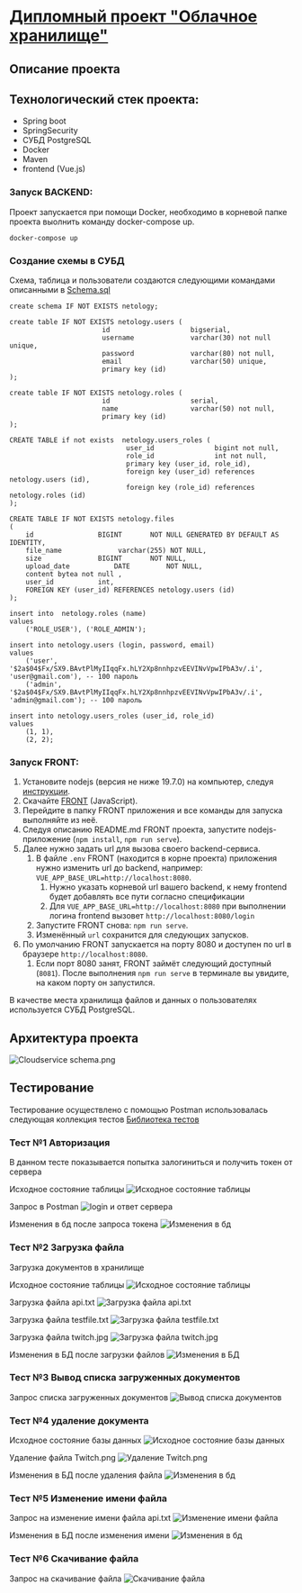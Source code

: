 # [Дипломный проект "Облачное хранилище"](https://github.com/netology-code/jd-homeworks/blob/master/diploma/cloudservice.md)


## Описание проекта

## Технологический стек проекта:
- Spring boot
- SpringSecurity
- СУБД PostgreSQL
- Docker
- Maven
- frontend (Vue.js)

### Запуск BACKEND:

Проект запускается при помощи Docker, необходимо в корневой папке проекта выолнить команду docker-compose up.
```shell
docker-compose up
```

### Создание схемы в СУБД

Схема, таблица и пользователи создаются следующими командами описанными в [Schema.sql](https://github.com/Sonic51888/DiplomCloudService/tree/main/src/main/resources/db)
```shell
create schema IF NOT EXISTS netology;

create table IF NOT EXISTS netology.users (
                       id                    bigserial,
                       username              varchar(30) not null unique,
                       password              varchar(80) not null,
                       email                 varchar(50) unique,
                       primary key (id)
);

create table IF NOT EXISTS netology.roles (
                       id                    serial,
                       name                  varchar(50) not null,
                       primary key (id)
);

CREATE TABLE if not exists  netology.users_roles (
                             user_id               bigint not null,
                             role_id               int not null,
                             primary key (user_id, role_id),
                             foreign key (user_id) references netology.users (id),
                             foreign key (role_id) references netology.roles (id)
);

CREATE TABLE IF NOT EXISTS netology.files
(
    id                BIGINT       NOT NULL GENERATED BY DEFAULT AS IDENTITY,
    file_name              varchar(255) NOT NULL,
    size              BIGINT       NOT NULL,
    upload_date           DATE         NOT NULL,
    content bytea not null ,
    user_id           int,
    FOREIGN KEY (user_id) REFERENCES netology.users (id)
);

insert into  netology.roles (name)
values
    ('ROLE_USER'), ('ROLE_ADMIN');

insert into netology.users (login, password, email)
values
    ('user', '$2a$04$Fx/SX9.BAvtPlMyIIqqFx.hLY2Xp8nnhpzvEEVINvVpwIPbA3v/.i', 'user@gmail.com'), -- 100 пароль
    ('admin', '$2a$04$Fx/SX9.BAvtPlMyIIqqFx.hLY2Xp8nnhpzvEEVINvVpwIPbA3v/.i', 'admin@gmail.com'); -- 100 пароль

insert into netology.users_roles (user_id, role_id)
values
    (1, 1),
    (2, 2);
```

### Запуск FRONT:

1. Установите nodejs (версия не ниже 19.7.0) на компьютер, следуя [инструкции](https://nodejs.org/ru/download/current/).
2. Скачайте [FRONT](./netology-diplom-frontend) (JavaScript).
3. Перейдите в папку FRONT приложения и все команды для запуска выполняйте из неё.
4. Следуя описанию README.md FRONT проекта, запустите nodejs-приложение (`npm install`, `npm run serve`).
5. Далее нужно задать url для вызова своего backend-сервиса.
    1. В файле `.env` FRONT (находится в корне проекта) приложения нужно изменить url до backend, например: `VUE_APP_BASE_URL=http://localhost:8080`. 
       1. Нужно указать корневой url вашего backend, к нему frontend будет добавлять все пути согласно спецификации
       2. Для `VUE_APP_BASE_URL=http://localhost:8080` при выполнении логина frontend вызовет `http://localhost:8080/login`
    2. Запустите FRONT снова: `npm run serve`.
    3. Изменённый `url` сохранится для следующих запусков.
6. По умолчанию FRONT запускается на порту 8080 и доступен по url в браузере `http://localhost:8080`. 
   1. Если порт 8080 занят, FRONT займёт следующий доступный (`8081`). После выполнения `npm run serve` в терминале вы увидите, на каком порту он запустился. 

В качестве места хранилища файлов и данных о пользователях используется СУБД PostgreSQL.


## Архитектура проекта

![Cloudservice schema.png](documentation/Cloudservice%20schema.png)

## Тестирование

Тестирование осуществлено с помощью Postman использовалась следующая коллекция тестов [Библиотека тестов](Diplom.postman_collection.json)

### Тест №1 Авторизация
В данном тесте показывается попытка залогиниться и получить токен от сервера

Исходное состояние таблицы
![Исходное состояние таблицы](documentation/tests/1.png)

Запрос в Postman
![login и ответ сервера](documentation/tests/2.png)

Изменения в бд после запроса токена
![Изменения в бд](documentation/tests/3.png)

### Тест №2 Загрузка файла

Загрузка документов в хранилище

Исходное состояние таблицы
![Исходное состояние таблицы](documentation/tests/4.png)

Загрузка файла api.txt
![Загрузка файла api.txt](documentation/tests/5.png)

Загрузка файла testfile.txt
![Загрузка файла testfile.txt](documentation/tests/6.png)

Загрузка файла twitch.jpg
![Загрузка файла twitch.jpg](documentation/tests/7.png)

Изменения в БД после загрузки файлов
![Изменения в БД](documentation/tests/8.png)

### Тест №3 Вывод списка загруженных документов

Запрос списка загруженных документов
![Вывод списка документов](documentation/tests/9.png)

### Тест №4 удаление документа

Исходное состояние базы данных
![Исходное состояние базы данных](documentation/tests/8.png)

Удаление файла Twitch.png
![Удаление Twitch.png](documentation/tests/10.png)

Изменения в БД после удаления файла
![Изменения в бд](documentation/tests/11.png)

### Тест №5 Изменение имени файла

Запрос на изменение имени файла api.txt
![Изменение имени файла](documentation/tests/12.png)

Изменения в БД после изменения имени
![Изменения в бд](documentation/tests/13.png)

### Тест №6 Скачивание файла

Запрос на скачивание файла
![Скачивание файла](documentation/tests/14.png)